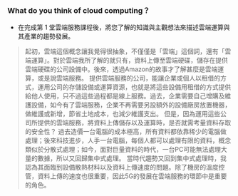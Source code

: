 ### What do you think of cloud computing？
* 在完成第 1 堂雲端服務課程後，將您了解的知識與主觀想法來描述雲端運算與其產業的趨勢發展。
> 起初，雲端這個概念讓我覺得很抽象，不僅僅是「雲端」這個詞，還有「雲端運算」。對於雲端我所了解的就只有，資料上傳至雲端硬碟，儲存在提供雲端硬碟的公司設備中。後來，透過Amazon的故事才了解甚麼是雲端運算，或是說雲端服務。
提供雲端服務的公司，能讓企業或個人以租借的方式，運用公司的存儲設備或運算資源，也就是將這些設備用租借的方式提供給他人使用，只不過這些過程都是線上服務。過去，企業需要自己增購及維護設備，如今有了雲端服務，企業不再需要另設額外的設備廠房放置機器，做維護或新增，節省土地成本，也減少維護支出。
但是，因為運用這些公司所提供的雲端服務，將資料上傳儲存以及運算時，是否就需考量資料存取的安全性？
過去造價一台電腦的成本極高，所有資料都依靠稀少的電腦做處理；後來科技進步，人手一台電腦，每個人都可以處理有限的資料，概念類似於分散式處理；如今，面對巨量資料的時代，一台PC可能無法處理大量的數據，所以又回歸集中式處理。
當時代趨勢又回到集中式處理時，我認為其面臨到設備散熱材料以及資料上傳速度的問題。除了機房的溫度控管，資料上傳的速度也很重要，因此5G的發展在雲端服務的環節中是重要的角色。

